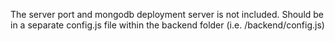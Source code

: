 The server port and mongodb deployment server is not included. Should be in a separate config.js file within the backend folder (i.e. /backend/config.js)